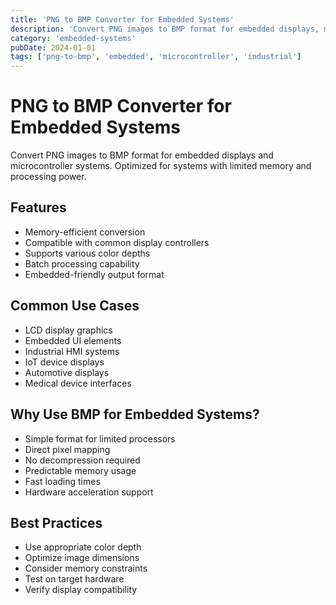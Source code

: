 ```yaml
---
title: 'PNG to BMP Converter for Embedded Systems'
description: 'Convert PNG images to BMP format for embedded displays, microcontrollers, and industrial systems. Optimized for limited memory environments.'
category: 'embedded-systems'
pubDate: 2024-01-01
tags: ['png-to-bmp', 'embedded', 'microcontroller', 'industrial']
---
```


# PNG to BMP Converter for Embedded Systems

Convert PNG images to BMP format for embedded displays and microcontroller systems. Optimized for systems with limited memory and processing power.

## Features

- Memory-efficient conversion
- Compatible with common display controllers
- Supports various color depths
- Batch processing capability
- Embedded-friendly output format

## Common Use Cases

- LCD display graphics
- Embedded UI elements
- Industrial HMI systems
- IoT device displays
- Automotive displays
- Medical device interfaces

## Why Use BMP for Embedded Systems?

- Simple format for limited processors
- Direct pixel mapping
- No decompression required
- Predictable memory usage
- Fast loading times
- Hardware acceleration support

## Best Practices

- Use appropriate color depth
- Optimize image dimensions
- Consider memory constraints
- Test on target hardware
- Verify display compatibility 